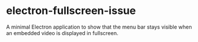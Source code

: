 # electron-fullscreen-issue

A minimal Electron application to show that the menu bar stays visible when an embedded video is displayed in fullscreen.
